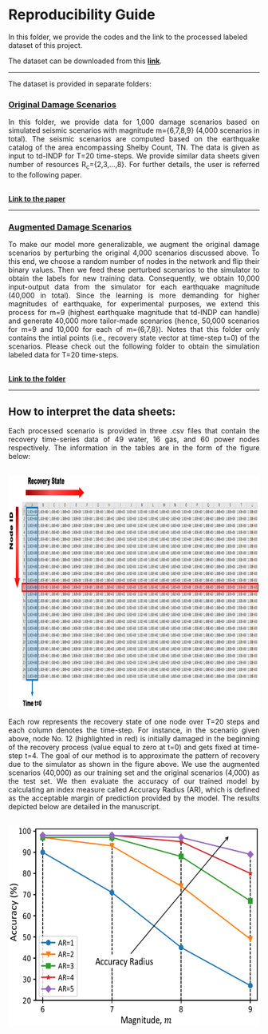 # Reproducibility Guide

In this folder, we provide the codes and the link to the processed labeled dataset of this project. <br>

The dataset can be downloaded from this [**link**](https://drive.google.com/drive/folders/1wNifh_7D2hmuiANAI43mEWs_7UKM8IvP?usp=sharing). <br>

---

The dataset is provided in separate folders: <br>

### [Original Damage Scenarios](https://drive.google.com/drive/folders/1wNifh_7D2hmuiANAI43mEWs_7UKM8IvP?usp=sharing)

<div align="justify"> In this folder, we provide data for 1,000 damage scenarios based on simulated seismic scenarios with magnitude m={6,7,8,9} (4,000 scenarios in total). The seismic scenarios are computed based on the earthquake catalog of the area encompassing Shelby Count, TN. The data is given as input to td-INDP for T=20 time-steps. We provide similar data sheets given number of resources R<sub>c</sub>={2,3,...,8}. For further details, the user is referred to the following paper. </div> <br>

[**Link to the paper**](https://onlinelibrary.wiley.com/doi/full/10.1111/mice.12171?casa_token=Dx3wgv1vfkUAAAAA%3ANI2tStQRoTCrj5AmZ7LchqlvQYhmyoHHC35rgz6x39eRDvtURRIUnPeNq0uhbUxSFu-XYd06JdhDEUY) <br>

---

### [Augmented Damage Scenarios](https://drive.google.com/drive/folders/1ax1L9eTA0WaA-mOWe6dOAkIKEp3sj4g2?usp=sharing)

<div align="justify"> To make our model more generalizable, we augment the original damage scenarios by perturbing the original 4,000 scenarios discussed above. To this end, we choose a random number of nodes in the network and flip their binary values. Then we feed these perturbed scenarios to the simulator to obtain the labels for new training data. Consequently, we obtain 10,000 input-output data from the simulator for each earthquake magnitude (40,000 in total). Since the learning is more demanding for higher magnitudes of earthquake, for experimental purposes, we extend this process for m=9 (highest earthquake magnitude that td-INDP can handle) and generate 40,000 more tailor-made scenarios (hence, 50,000 scenarios for m=9 and 10,000 for each of m={6,7,8}). Notes that this folder only contains the intial points (i.e., recovery state vector at time-step t=0) of the scenarios. Please check out the following folder to obtain the simulation labeled data for T=20 time-steps. </div> <br>
  
 [**Link to the folder**](https://drive.google.com/drive/folders/1HzQ2BW7rGoIW2m0TyxUoqJ2Y87jO19Qp?usp=sharing) <br>
 
 ---

## How to interpret the data sheets:

<div align="justify"> Each processed scenario is provided in three .csv files that contain the recovery time-series data of 49 water, 16 gas, and 60 power nodes respectively. The information in the tables are in the form of the figure below: </div> <br>

<img src=../Figures/Table_guide.PNG width="1000" height="466" /> <br>

<div align="justify"> Each row represents the recovery state of one node over T=20 steps and each column denotes the time-step. For instance, in the scenario given above, node No. 12 (highlighted in red) is initially damaged in the beginning of the recovery process (value equal to zero at t=0) and gets fixed at time-step t=4. The goal of our method is to approximate the pattern of recovery due to the simulator as shown in the figure above. We use the augmented scenarios (40,000) as our training set and the original scenarios (4,000) as the test set. We then evaluate the accuracy of our trained model by calculating an index measure called Accuracy Radius (AR), which is defined as the acceptable margin of prediction provided by the model. The results depicted below are detailed in the manuscript. </div> <br>

<p align="center">
  <img src=../Figures/AccuracyVsMag.png width="600" height="400" />
</p>
